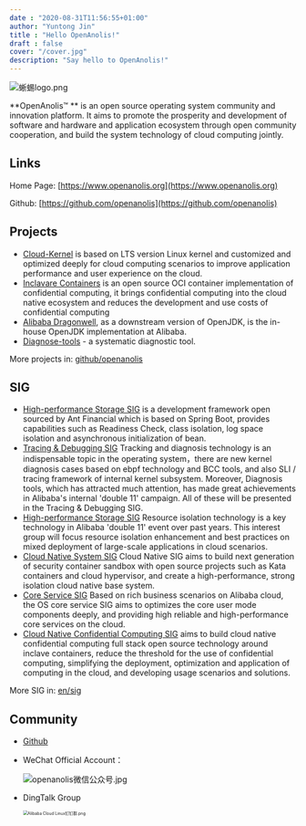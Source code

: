 ```yaml
---
date : "2020-08-31T11:56:55+01:00"
author: "Yuntong Jin"
title : "Hello OpenAnolis!"
draft : false
cover: "/cover.jpg"
description: "Say hello to OpenAnolis!"
---
```


![蜥蜴logo.png](https://intranetproxy.alipay.com/skylark/lark/0/2020/png/301940/1598841900125-f4436749-12a1-45f4-9454-575735723902.png)

 **OpenAnolis™ ** is an open source operating system community and innovation platform. It aims to promote the prosperity and development of software and hardware and application ecosystem through open community cooperation, and build the system technology of cloud computing jointly.

## Links

Home Page: [https://www.openanolis.org](https://www.openanolis.org)

Github: [https://github.com/openanolis](https://github.com/openanolis)

## Projects

- [Cloud-Kernel](https://github.com/openanolis/cloud-kernel) is based on LTS version Linux kernel and customized and optimized deeply for cloud computing scenarios to improve application performance and user experience on the cloud.
- [Inclavare Containers](https://github.com/alibaba/inclavare-containers) is an open source OCI container implementation of confidential computing, it brings confidential computing into the cloud native ecosystem and reduces the development and use costs of confidential computing
- [Alibaba Dragonwell](http://dragonwell-jdk.io/), as a downstream version of OpenJDK, is the in-house OpenJDK implementation at Alibaba.
- [Diagnose-tools](https://github.com/alibaba/diagnose-tools) - a systematic diagnostic tool.

More projects in: [github/openanolis](https://github.com/openanolis)



## SIG

- [High-performance Storage SIG](http://openanolis.org/en/sig/high-perf-storage/overview) is a development framework open sourced by Ant Financial which is based on Spring Boot, provides capabilities such as Readiness Check, class isolation, log space isolation and asynchronous initialization of bean.
- [Tracing & Debugging SIG](http://openanolis.org/en/sig/tracing/overview) Tracking and diagnosis technology is an indispensable topic in the operating system，there are new kernel diagnosis cases based on ebpf technology and BCC tools, and also SLI / tracing framework of internal kernel subsystem. Moreover, Diagnosis tools, which has attracted much attention, has made great achievements in Alibaba's internal 'double 11' campaign. All of these will be presented in the Tracing & Debugging SIG.
- [High-performance Storage SIG](http://openanolis.org/en/sig/high-perf-storage/overview) Resource isolation technology is a key technology in Alibaba 'double 11' event over past years. This interest group will focus resource isolation enhancement and best practices on mixed deployment of large-scale applications in cloud scenarios.
- [Cloud Native System SIG](http://openanolis.org/en/sig/cloud-native-system/overview) Cloud Native SIG aims to build next generation of security container sandbox with open source projects such as Kata containers and cloud hypervisor, and create a high-performance, strong isolation cloud native base system.
- [Core Service SIG](http://openanolis.org/en/sig/core-services/overview) Based on rich business scenarios on Alibaba cloud, the OS core service SIG aims to optimizes the core user mode components deeply, and providing high reliable and high-performance core services on the cloud.
- [Cloud Native Confidential Computing SIG](http://openanolis.org/en/sig/cloud-confidential-computing/overview) aims to build cloud native confidential computing full stack open source technology around inclave containers, reduce the threshold for the use of confidential computing, simplifying the deployment, optimization and application of computing in the cloud, and developing usage scenarios and solutions.

More SIG in: [en/sig]([http://openanolis.org/en/sig/]) 



## Community

- [Github](https://github.com/openanolis/community)

- WeChat Official Account：

  ![openanolis微信公众号.jpg](https://intranetproxy.alipay.com/skylark/lark/0/2020/jpeg/301940/1598845103642-8c275d47-b7af-45cc-b1c5-087eb8e6221d.jpeg)

- DingTalk Group

  <img src="https://intranetproxy.alipay.com/skylark/lark/0/2020/png/301940/1598845115427-be6db184-5868-4256-9cbd-1d28378c1087.png" alt="Alibaba Cloud Linux钉钉群.png" style="zoom:50%;" />

  

